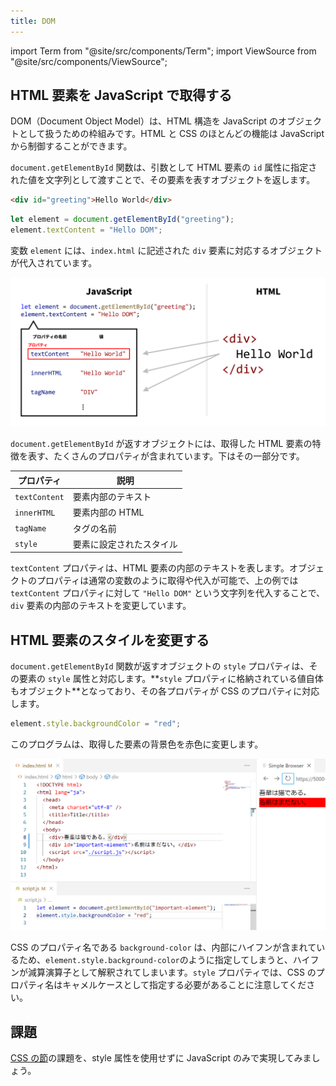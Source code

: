 ```yaml
---
title: DOM
---
```


import Term from "@site/src/components/Term";
import ViewSource from "@site/src/components/ViewSource";

## <Term type="html">HTML</Term> 要素を <Term type="javascript">JavaScript</Term> で取得する

<p><Term strong type="dom">DOM</Term>（Document Object Model）は、<Term type="html">HTML</Term> 構造を <Term type="javascript">JavaScript</Term> の<Term type="javascriptObject">オブジェクト</Term>として扱うための枠組みです。<Term type="html">HTML</Term> と <Term type="css">CSS</Term> のほとんどの機能は <Term type="javascript">JavaScript</Term> から制御することができます。</p>

`document.getElementById` <Term type="javascriptFunction">関数</Term>は、<Term type="javascriptParameter">引数</Term>として <Term type="element">HTML 要素</Term>の `id` <Term type="attribute">属性</Term>に指定された値を<Term type="javascriptString">文字列</Term>として<Term type="javascriptPass">渡す</Term>ことで、その<Term type="element">要素</Term>を表す<Term type="javascriptObject">オブジェクト</Term>を<Term type="javascriptReturn">返し</Term>ます。

```html title="index.html"
<div id="greeting">Hello World</div>
```

```js title="script.js"
let element = document.getElementById("greeting");
element.textContent = "Hello DOM";
```

<ViewSource url={import.meta.url} path="_samples/get-element-by-id" />

<p><Term type="javascriptVariable">変数</Term> <code>element</code> には、<code>index.html</code> に記述された <code>div</code> <Term type="element">要素</Term>に対応する<Term type="javascriptObject">オブジェクト</Term>が<Term type="javascriptAssignment">代入</Term>されています。</p>

![DOM](./dom.png)

`document.getElementById` が<Term type="javascriptReturn">返す</Term><Term type="javascriptObject">オブジェクト</Term>には、取得した HTML <Term type="element">要素</Term>の特徴を表す、たくさんの<Term type="javascriptProperty">プロパティ</Term>が含まれています。下はその一部分です。

| プロパティ    | 説明                                                 |
| ------------- | ---------------------------------------------------- |
| `textContent` | <Term type="element">要素</Term>内部のテキスト       |
| `innerHTML`   | <Term type="element">要素</Term>内部の HTML          |
| `tagName`     | <Term type="tag">タグ</Term>の名前                   |
| `style`       | <Term type="element">要素</Term>に設定されたスタイル |

`textContent` <Term type="javascriptProperty">プロパティ</Term>は、<Term type="element">HTML 要素</Term>の内部のテキストを表します。<Term type="javascriptObject">オブジェクト</Term>の<Term type="javascriptProperty">プロパティ</Term>は通常の<Term type="javascriptVariable">変数</Term>のように取得や<Term type="javascriptAssignment">代入</Term>が可能で、上の例では `textContent` <Term type="javascriptProperty">プロパティ</Term>に対して `"Hello DOM"` という<Term type="javascriptString">文字列</Term>を代入することで、`div` <Term type="element">要素</Term>の内部のテキストを変更しています。

## <Term type="element">HTML 要素</Term>のスタイルを変更する

`document.getElementById` <Term type="javascriptFunction">関数</Term>が返す<Term type="javascriptObject">オブジェクト</Term>の `style` <Term type="javascriptProperty">プロパティ</Term>は、その要素の <Term type="styleAttribute">`style` 属性</Term>と対応します。**`style` <Term type="javascriptProperty">プロパティ</Term>に格納されている<Term type="javascriptValue">値</Term>自体も<Term type="javascriptObject">オブジェクト</Term>**となっており、その各<Term type="javascriptProperty">プロパティ</Term>が CSS の<Term type="cssProperty">プロパティ</Term>に対応します。

```js title="script.js"
element.style.backgroundColor = "red";
```

このプログラムは、取得した<Term type="element">要素</Term>の背景色を赤色に変更します。

![JavaScriptからスタイルを操作する](./change-styles.png)

<p><Term type="css">CSS</Term> の<Term type="cssProperty">プロパティ</Term>名である <code>background-color</code> は、内部にハイフンが含まれているため、<code>element.style.background-color</code>のように指定してしまうと、ハイフンが減算<Term type="javascriptOperator">演算子</Term>として解釈されてしまいます。<code>style</code> <Term type="javascriptProperty">プロパティ</Term>では、<Term type="css">CSS</Term> の<Term type="cssProperty">プロパティ</Term>名は<Term type="camelCase">キャメルケース</Term>として指定する必要があることに注意してください。</p>

## 課題

[CSS の節](../09-css/index.md)の課題を、<Term type="styleAttribute">style 属性</Term>を使用せずに JavaScript のみで実現してみましょう。

<ViewSource url={import.meta.url} path="_samples/css" />
